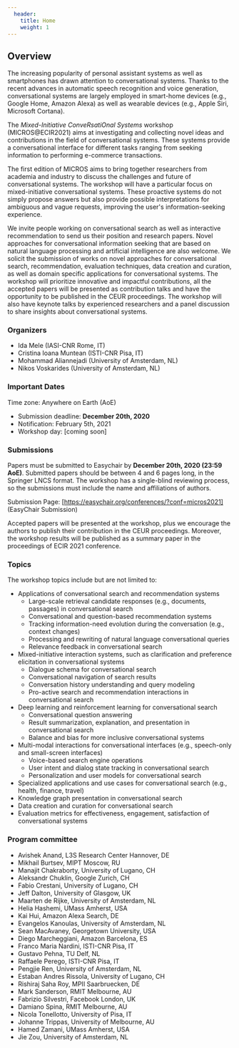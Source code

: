 ```yaml
---
  header:
    title: Home
    weight: 1
---
```


## Overview

The increasing popularity of personal assistant systems as well as smartphones has drawn attention to conversational systems. Thanks to the recent advances in automatic speech recognition and voice generation, conversational systems are largely employed in smart-home devices (e.g., Google Home, Amazon Alexa) as well as wearable devices (e.g., Apple Siri, Microsoft Cortana). 

The _Mixed-Initiative ConveRsatiOnal Systems_ workshop (MICROS@ECIR2021) aims at investigating and collecting novel ideas and contributions in the field of conversational systems. These systems provide a conversational interface for different tasks ranging from seeking information to performing e-commerce transactions. 

The first edition of MICROS aims to bring together researchers from academia and industry to discuss the challenges and future of conversational systems. The workshop will have a particular focus on mixed-initiative conversational systems. These proactive systems do not simply propose answers but also provide possible interpretations for ambiguous and vague requests, improving the user's information-seeking experience.

We invite people working on conversational search as well as interactive recommendation to send us their position and research papers. Novel approaches for conversational information seeking that are based on natural language processing and artificial intelligence are also welcome. 
We solicit the submission of works on novel approaches for conversational search, recommendation, evaluation techniques, data creation and curation, as well as domain specific applications for conversational systems. The workshop will prioritize innovative and impactful contributions, all the accepted papers will be presented as contribution talks and have the opportunity to be published in the CEUR proceedings. 
The workshop will also have keynote talks by experienced researchers and a panel discussion to share insights about conversational systems. 


### Organizers

- Ida Mele (IASI-CNR Rome, IT)
- Cristina Ioana Muntean (ISTI-CNR Pisa, IT)
- Mohammad Aliannejadi (University of Amsterdam, NL)
- Nikos Voskarides (University of Amsterdam, NL)

### Important Dates

Time zone: Anywhere on Earth (AoE)

- Submission deadline: **December 20th, 2020**
- Notification:	February 5th, 2021
- Workshop day:	[coming soon]

### Submissions

Papers must be submitted to Easychair by **December 20th, 2020 (23:59 AoE)**. Submitted papers should be between 4 and 6 pages long, in the Springer LNCS format. The workshop has a single-blind  reviewing process, so the submissions must include the name and affiliations of authors.
 
Submission Page: [https://easychair.org/conferences/?conf=micros2021] (EasyChair Submission)

Accepted papers will be presented at the workshop, plus we encourage the authors to publish their contribution in the CEUR proceedings. Moreover, the workshop results will be published as a summary paper in the proceedings of ECIR 2021 conference. 

### Topics
The workshop topics include but are not limited to:

- Applications of conversational search and recommendation systems
    - Large-scale retrieval candidate responses (e.g., documents, passages) in conversational search
    - Conversational and question-based recommendation systems
    - Tracking information-need evolution during the conversation (e.g., context changes)
    - Processing and rewriting of natural language conversational queries
    - Relevance feedback in conversational search
- Mixed-initiative interaction systems, such as clarification and preference elicitation in conversational systems
     - Dialogue schema for conversational search
    - Conversational navigation of search results
    - Conversation history understanding and query modeling
    - Pro-active search and recommendation interactions in conversational search
- Deep learning and reinforcement learning for conversational search
    - Conversational question answering
    - Result summarization, explanation, and presentation in conversational search
    - Balance and bias for more inclusive conversational systems
- Multi-modal interactions for conversational interfaces (e.g., speech-only and small-screen interfaces)
    - Voice-based search engine operations
    - User intent and dialog state tracking in conversational search
    - Personalization and user models for conversational search
- Specialized applications and use  cases for conversational search (e.g., health, finance, travel)
- Knowledge graph presentation in conversational search
- Data creation and curation for conversational search
- Evaluation metrics for effectiveness, engagement, satisfaction of conversational systems

### Program committee

- Avishek Anand, L3S Research Center Hannover, DE
- Mikhail Burtsev, MIPT Moscow, RU
- Manajit Chakraborty, University of Lugano, CH
- Aleksandr Chuklin, Google Zurich, CH
- Fabio Crestani, University of Lugano, CH
- Jeff Dalton, University of Glasgow, UK
- Maarten de Rijke, University of Amsterdam, NL
- Helia Hashemi, UMass Amherst, USA
- Kai Hui, Amazon Alexa Search, DE
- Evangelos Kanoulas, University of Amsterdam, NL
- Sean MacAvaney, Georgetown University, USA
- Diego Marcheggiani, Amazon Barcelona, ES
- Franco Maria Nardini, ISTI-CNR Pisa, IT
- Gustavo	Pehna, TU Delf, NL
- Raffaele Perego, ISTI-CNR Pisa, IT
- Pengjie Ren, University of Amsterdam, NL
- Estaban Andres Rissola, University of Lugano, CH
- Rishiraj Saha Roy, MPII Saarbruecken, DE
- Mark Sanderson, RMIT Melbourne, AU
- Fabrizio Silvestri, Facebook London, UK
- Damiano Spina, RMIT Melbourne, AU
- Nicola Tonellotto, University of Pisa, IT
- Johanne Trippas, University of Melbourne, AU
- Hamed Zamani, UMass Amherst, USA
- Jie Zou, University of Amsterdam, NL
